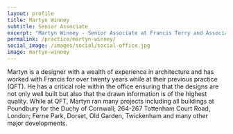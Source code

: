 ```yaml
---
layout: profile
title: Martyn Winney
subtitle: Senior Associate
excerpt: "Martyn Winney - Senior Associate at Francis Terry and Associates"
permalink: /practice/martyn-winney/
social_image: /images/social/social-office.jpg
image: martyn-winney
---
```


<p>
Martyn is a designer with a wealth of experience in architecture and has worked with Francis for over twenty years while at their previous practice (QFT).  He has a critical role within the office ensuring that the designs are not only well built but also that the drawn information is of the highest quality.  While at QFT, Martyn ran many projects including all buildings at Poundbury for the Duchy of Cornwall; 264-267 Tottenham Court Road, London; Ferne Park, Dorset, Old Garden, Twickenham and many other major developments. 
</p>